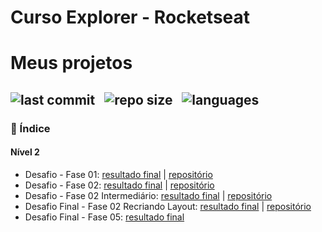 # Curso Explorer - Rocketseat


# Meus projetos

![last commit](https://img.shields.io/github/last-commit/Hersonmei/Explorer?color=2c5a6c 'last commit') &nbsp; ![repo size](https://img.shields.io/github/repo-size/Hersonmei/Explorer?color=2c5a6c 'repo size') &nbsp; ![languages](https://img.shields.io/github/languages/count/Hersonmei/Explorer?color=2c5a6c 'languages')
---

### 📌 Índice

#### Nível 2
- Desafio - Fase 01: [resultado final](https://hersonmei.github.io/Explorer/Nivel%202/Desafio%20-%20Fase%2001/) | [repositório](https://github.com/Hersonmei/Explorer/tree/main/Nivel%202/Desafio%20-%20Fase%2001)
- Desafio - Fase 02: [resultado final](https://hersonmei.github.io/Explorer/Nivel%202/Desafio%20-%20Fase%2002) | [repositório](https://github.com/Hersonmei/Explorer/tree/main/Nivel%202/Desafio%20-%20Fase%2002)
- Desafio - Fase 02 Intermediário: [resultado final](https://hersonmei.github.io/Explorer/Nivel%202/Desafio%20-%20Fase%2002%20Intermediário/) | [repositório](https://github.com/Hersonmei/Explorer/tree/main/Nivel%202/Desafio%20-%20Fase%2002%20Intermediário/)
- Desafio Final - Fase 02 Recriando Layout: [resultado final](https://hersonmei.github.io/Explorer/Nivel%202/Desafio%20-%20Fase%2002%20Recriando%20Layout)  | [repositório](https://github.com/Hersonmei/Explorer/tree/main/Nivel%202/Desafio%20-%20Fase%2002%20Recriando%20Layout)
- Desafio Final - Fase 05: [resultado final](https://hersonmei.github.io/Explorer/Nivel%205/Desafio%2001) 
